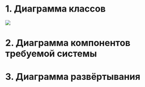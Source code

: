 # 1. Диаграмма классов
![](https://github.com/LadaNikitina/CLI/blob/main/Диаграмма_классов.png)

# 2. Диаграмма компонентов требуемой системы
# 3. Диаграмма развёртывания
